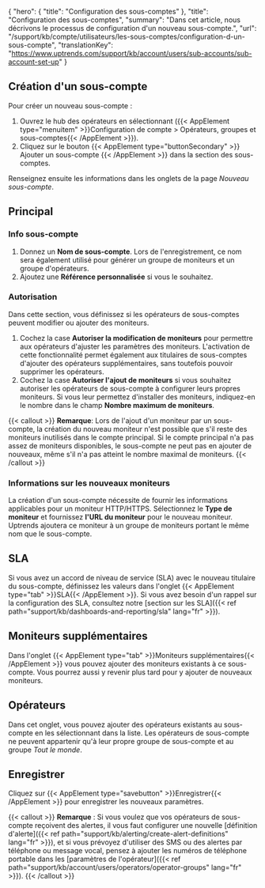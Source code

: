 {
"hero": {
"title": "Configuration des sous-comptes"
},
"title": "Configuration des sous-comptes",
"summary": "Dans cet article, nous décrivons le processus de configuration d'un nouveau sous-compte.",
"url": "/support/kb/compte/utilisateurs/les-sous-comptes/configuration-d-un-sous-compte",
"translationKey": "https://www.uptrends.com/support/kb/account/users/sub-accounts/sub-account-set-up"
}

## Création d'un sous-compte

Pour créer un nouveau sous-compte :

1. Ouvrez le hub des opérateurs en sélectionnant ({{< AppElement type="menuitem" >}}Configuration de compte > Opérateurs, groupes et sous-comptes{{< /AppElement >}}).
2. Cliquez sur le bouton {{< AppElement type="buttonSecondary" >}} Ajouter un sous-compte {{< /AppElement >}} dans la section des sous-comptes.

Renseignez ensuite les informations dans les onglets de la page *Nouveau sous-compte*.

## Principal
### Info sous-compte

1. Donnez un **Nom de sous-compte**. Lors de l'enregistrement, ce nom sera également utilisé pour générer un groupe de moniteurs et un groupe d'opérateurs.
2. Ajoutez une **Référence personnalisée** si vous le souhaitez.

### Autorisation

Dans cette section, vous définissez si les opérateurs de sous-comptes peuvent modifier ou ajouter des moniteurs.

1. Cochez la case **Autoriser la modification de moniteurs** pour permettre aux opérateurs d'ajuster les paramètres des moniteurs. L'activation de cette fonctionnalité permet également aux titulaires de sous-comptes d'ajouter des opérateurs supplémentaires, sans toutefois pouvoir supprimer les opérateurs.
2. Cochez la case **Autoriser l'ajout de moniteurs** si vous souhaitez autoriser les opérateurs de sous-compte à configurer leurs propres moniteurs. Si vous leur permettez d'installer des moniteurs, indiquez-en le nombre dans le champ **Nombre maximum de moniteurs**.

{{< callout >}}
**Remarque**: Lors de l'ajout d'un moniteur par un sous-compte, la création du nouveau moniteur n'est possible que s'il reste des moniteurs inutilisés dans le compte principal. Si le compte principal n'a pas assez de moniteurs disponibles, le sous-compte ne peut pas en ajouter de nouveaux, même s'il n'a pas atteint le nombre maximal de moniteurs.
{{< /callout >}}

### Informations sur les nouveaux moniteurs

La création d'un sous-compte nécessite de fournir les informations applicables pour un moniteur HTTP/HTTPS. Sélectionnez le **Type de moniteur** et fournissez **l'URL du moniteur** pour le nouveau moniteur. Uptrends ajoutera ce moniteur à un groupe de moniteurs portant le même nom que le sous-compte.

## SLA

Si vous avez un accord de niveau de service (SLA) avec le nouveau titulaire du sous-compte, définissez les valeurs dans l'onglet {{< AppElement type="tab" >}}SLA{{< /AppElement >}}. Si vous avez besoin d'un rappel sur la configuration des SLA, consultez notre [section sur les SLA]({{< ref path="support/kb/dashboards-and-reporting/sla" lang="fr" >}}).

## Moniteurs supplémentaires

Dans l'onglet {{< AppElement type="tab" >}}Moniteurs supplémentaires{{< /AppElement >}} vous pouvez ajouter des moniteurs existants à ce sous-compte. Vous pourrez aussi y revenir plus tard pour y ajouter de nouveaux moniteurs.

## Opérateurs

Dans cet onglet, vous pouvez ajouter des opérateurs existants au sous-compte en les sélectionnant dans la liste. Les opérateurs de sous-compte ne peuvent appartenir qu'à leur propre groupe de sous-compte et au groupe *Tout le monde*.

## Enregistrer

Cliquez sur {{< AppElement type="savebutton" >}}Enregistrer{{< /AppElement >}} pour enregistrer les nouveaux paramètres.

{{< callout >}}
**Remarque** : Si vous voulez que vos opérateurs de sous-compte reçoivent des alertes, il vous faut configurer une nouvelle [définition d'alerte]({{< ref path="support/kb/alerting/create-alert-definitions" lang="fr" >}}), et si vous prévoyez d'utiliser des SMS ou des alertes par téléphone ou message vocal, pensez à ajouter les numéros de téléphone portable dans les [paramètres de l'opérateur]({{< ref path="support/kb/account/users/operators/operator-groups" lang="fr" >}}).
{{< /callout >}}
